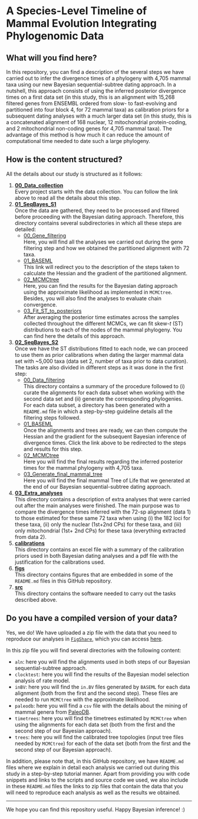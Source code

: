 # A Species-Level Timeline of Mammal Evolution Integrating Phylogenomic Data

## What will you find here?
In this repository, you can find a description of the several steps we have carried out to infer the divergence times of a phylogeny with 
4,705 mammal taxa using our new Bayesian sequential-subtree dating approach. In a nutshell, this approach consists of using the inferred posterior divergence times on
a first data set (in this study, this is an alignment with 15,268 filtered genes from ENSEMBL ordered from slow- to fast-evolving and partitioned into
four block 4, for 72 mammal taxa) as calibration priors for a subsequent dating analyses with a much larger data set (in this study, this is a
concatenated alignment of 168 nuclear, 12 mitochondrial protein-coding, and 2 mitochondrial non-coding genes for 4,705 mammal taxa).
The advantage of this method is how much it can reduce the amount of computational time needed to date such a large phylogeny.

## How is the content structured?
All the details about our study is structured as it follows:   

   1. [**00_Data_collection**](00_Data_collection)   
   Every project starts with the data collection. You can follow the link above to read all the details about this step.   
   2. [**01_SeqBayes_S1**](01_SeqBayes_S1)      
   Once the data are gathered, they need to be processed and filtered before proceeding with the Bayesian dating approach. Therefore,
   this directory contains several subdirectories in which all these steps are detailed:   
      * [00_Gene_filtering](01_SeqBayes_S1/00_Gene_filtering)   
      Here, you will find all the analyses we carried out during the gene filtering step and how we obtained the partitioned alignment
	  with 72 taxa.   
      * [01_BASEML](01_SeqBayes_S1/01_BASEML)   
      This link will redirect you to the description of the steps taken to calculate the Hessian and the gradient of the partitioned alignment.   
      * [02_MCMCtree](01_SeqBayes_S1/02_MCMCtree)   
      Here, you can find the results for the Bayesian dating approach using the approximate likelihood as implemented in `MCMCtree`. Besides, you will also find the analyses to evaluate chain convergence.   
      * [03_Fit_ST_to_posteriors](01_SeqBayes_S1/03_Fit_ST_to_posteriors)   
      After averaging the posterior time estimates across the samples collected throughout the different MCMCs, we can fit skew-_t_ (ST) distributions to each of the nodes of the mammal phylogeny. You can find here the details of this approach.   
   3. [**02_SeqBayes_S2**](02_SeqBayes_S2)   
   Once we have the ST distributions fitted to each node, we can proceed to use them as prior calibrations when dating the larger mammal data set
   with ~5,000 taxa (data set 2, number of taxa prior to data curation). The tasks are also divided in different steps as it was done in the first step:   
      * [00_Data_filtering](02_SeqBayes_S2/00_Data_filtering)   
      This directory contains a summary of the procedure followed to (i) curate the alignments for each data subset when working
	  with the second data set and (ii) generate the corresponding phylogenies. For each data subset, a directory has been generated with a 
	  `README.md` file in which a step-by-step guideline details all the filtering steps followed. 
      * [01_BASEML](02_SeqBayes_S2/01_BASEML)   
      Once the alignments and trees are ready, we can then compute the Hessian and the gradient for the subsequent Bayesian inference of divergence times.
	  Click the link above to be redirected to the steps and results for this step.    
      * [02_MCMCtree](02_SeqBayes_S2/02_MCMCtree)   
      Here you will find the final results regarding the inferred posterior times for the mammal phylogeny with 4,705 taxa.   
      * [03_Generate_final_mammal_tree](02_SeqBayes_S2/03_Generate_final_mammal_tree)   
      Here you will find the final mammal Tree of Life that we generated at the end of our Bayesian sequential-subtree dating approach.   
   4. [**03_Extra_analyses**](03_Extra_analyses)   
   This directory contains a description of extra analyses that were carried out after the main analyses were finished. The
   main purpose was to compare the divergence times inferred with the 72-sp alignment (data 1) to those estimated for these same
   72 taxa when using (i) the 182 loci for these taxa, (ii) only the nuclear (1st+2nd CPs) for these taxa, and (iii) only mitochondrial
   (1st+ 2nd CPs) for these taxa (everything extracted from data 2).   
   5. [**calibrations**](calibrations)   
   This directory contains an excel file with a summary of the calibration priors used in both Bayesian dating analyses and
   a pdf file with the justification for the calibrations used.   
   6. [**figs**](figs)   
   This directory contains figures that are embedded in some of the `README.md` files in this GitHub repository.   
   7. [**src**](src)   
   This directory contains the software needed to carry out the tasks described above.   

## Do you have a compiled version of your data?
Yes, we do! We have uploaded a zip file with the data that you need to reproduce our analyses in 
[`FigShare`](https://figshare.com/), which you can access
[here](https://figshare.com/s/4718bffeae304f754350).

In this zip file you will find several directories with the following content:   

   * `aln`: here you will find the alignments used in both steps of our Bayesian
   sequential-subtree approach.   
   * `clocktest`: here you will find the results of the Bayesian model selection analysis of rate model.   
   * `inBV`: here you will find the `in.BV` files generated by `BASEML` for each data alignment (both from 
   the first and the second step). These files are needed to run `MCMCtree` with the approximate likelihood.   
   * `paleodb`: here you will find a `csv` file with the details about the mining of mammal genera
   from [PaleoDB](https://paleobiodb.org/).   
   * `timetrees`: here you will find the timetrees estimated by `MCMCtree` when using the alignments for
   each data set (both from the first and the second step of our Bayesian approach). 
   * `trees`: here you will find the calibrated tree topologies (input tree files needed by `MCMCtree`) for 
   each of the data set (both from the first and the second step of our Bayesian approach).   

In addition, please note that, in this GitHub repository, we have `README.md` files where we explain in detail 
each analysis we carried out during this study in a step-by-step tutorial manner.
Apart from providing you with code snippets and links to the 
scripts and source code we used, we also include in these `README.md` files the links to zip files
that contain the data that you will need to reproduce each analysis as well as the results we obtained. 

---

We hope you can find this repository useful. Happy Bayesian inference! :)
